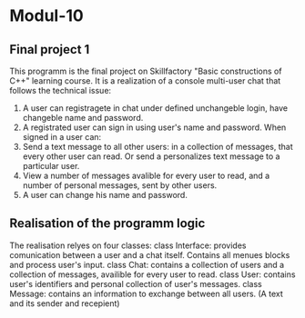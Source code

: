 # Modul-10
Final project 1
-------------------
This programm is the final project on Skillfactory "Basic constructions of C++" learning course.
It is a realization of a console multi-user chat that follows the technical issue:

1. A user can registragete in chat under defined unchangeble login, have changeble name and password.
2. A registrated user can sign in using user's name and password.
   When signed in a user can:
3. Send a text message to all other users: in a collection of messages,
   that every other user can read. Or send a personalizes text message to a particular user.
4. View a number of messages avalible for every user to read, and a number of personal messages, sent by other users.
5. A user can change his name and password.

Realisation of the programm logic
------------------------------------
The realisation relyes on four classes:
class Interface: provides comunication between a user and a chat itself. Contains all menues blocks and process user's input.
class Chat: contains a collection of users and a collection of messages, availible for every user to read.
class User: contains user's identifiers and personal collection of user's messages.
class Message: contains an information to exchange between all users. (A text and its sender and recepient)
    
